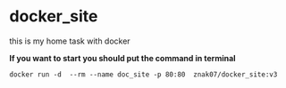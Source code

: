 # docker_site
this is my home task with docker

**If you want to start you should put the command in terminal**                           

```
docker run -d  --rm --name doc_site -p 80:80  znak07/docker_site:v3
```

